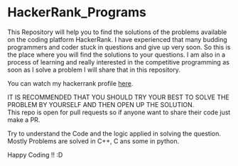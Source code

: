 # HackerRank_Programs

This Repository will help you to find the solutions of the problems available on the coding platform HackerRank. 
I have experienced that many budding programmers and coder stuck in questions and give up very soon. So this is the place
where you will find the solutions to your questions. 
I am also in a process of learning and really interested in the competitive programming as soon as I solve a problem I will share that in this repository.

You can watch my hackerrank profile [here](https://www.hackerrank.com/soumilk_k).

IT IS RECOMMENDED THAT YOU SHOULD TRY YOUR BEST TO SOLVE THE PROBLEM BY YOURSELF AND THEN OPEN UP THE SOLUTION.    
This repo is open for pull requests so if anyone want to share their code just make a PR.

Try to understand the Code and the logic applied in solving the question. 
Mostly Problems are solved in C++, C ans some in python.

Happy Coding !! :D
